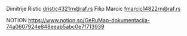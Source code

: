 Dimitrije Ristic dristic4321rn@raf.rs
Filip Marcic fmarcic14822rn@raf.rs

NOTION https://www.notion.so/GeRuMap-dokumentacija-74a0607924e848eeab5abc0e7f713939

